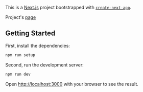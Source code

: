 This is a [Next.js](https://nextjs.org/) project bootstrapped with [`create-next-app`](https://github.com/vercel/next.js/tree/canary/packages/create-next-app).

Project's [page](https://cinema-tickets-app-gamma.vercel.app/)

## Getting Started

First, install the dependencies:

```bash
npm run setup
```

Second, run the development server:

```bash
npm run dev
```

Open [http://localhost:3000](http://localhost:3000) with your browser to see the result.


